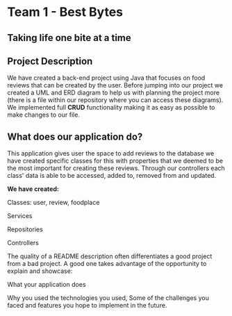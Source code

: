 # Team 1 - Best Bytes 
## Taking life one bite at a time
 
## Project Description

We have created a back-end project using Java that focuses on food reviews that can be created by the user. Before jumping into our project we created a UML and ERD diagram to help us with planning the project more (there is a file within our repository where you can access these diagrams). We implemented full **CRUD** functionality making it as easy as possible to make changes to our file.  

## What does our application do? 

This application gives user the space to add reviews to the database we have created specific classes for this with properties that we deemed to be the most important for creating these reviews. Through our controllers each class' data is able to be accessed, added to, removed from and updated. 


**We have created:**

Classes: user, review, foodplace 

Services 

Repositories

Controllers 



The quality of a README description often differentiates a good project from a bad project. A good one takes advantage of the opportunity to explain and showcase:

What your application does 

Why you used the technologies you used,
Some of the challenges you faced and features you hope to implement in the future.
